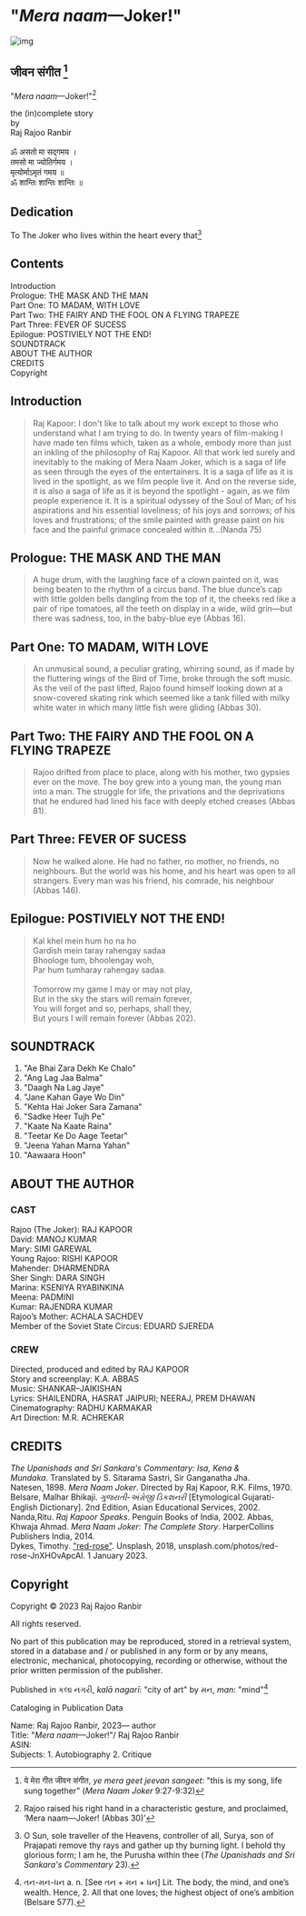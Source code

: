 # "*Mera naam*—Joker!"
![img](meranaamjoker.jpg)

## जीवन संगीत [^1] 

"*Mera naam*—Joker!"[^3]

the (in)complete story<br>
by<br>
Raj Rajoo Ranbir<br>
<br>
ॐ असतो मा सद्गमय ।<br>
तमसो मा ज्योतिर्गमय ।<br>
मृत्योर्माऽमृतं गमय ॥<br>
ॐ शान्तिः शान्तिः शान्तिः ॥ <br>

## Dedication

To The Joker who lives within the heart every that[^2]

## Contents

Introduction <br>
Prologue: THE MASK AND THE MAN <br>
Part One: TO MADAM, WITH LOVE <br>
Part Two: THE FAIRY AND THE FOOL ON A FLYING TRAPEZE <br>
Part Three: FEVER OF SUCESS <br>
Epilogue: POSTIVIELY NOT THE END! <br>
SOUNDTRACK <br>
ABOUT THE AUTHOR <br>
CREDITS <br>
Copyright <br>

## Introduction  

> Raj Kapoor: I don't like to talk about my work except to those who understand what I am trying to do. In twenty years of film-making I have made ten films which, taken as a whole, embody more than just an inkling of the philosophy of Raj Kapoor. All that work led surely and inevitably to the making of Mera Naam Joker, which is a saga of life as seen through the eyes of the entertainers. It is a saga of life as it is lived in the spotlight, as we film people live it. And on the reverse side, it is also a saga of life as it is beyond the spotlight - again, as we film people experience it. It is a spiritual odyssey of the Soul of Man; of his aspirations and his essential loveliness; of his joys and sorrows; of his loves and frustrations; of the smile painted with grease paint on his face and the painful grimace concealed within it...(Nanda 75)

## Prologue: THE MASK AND THE MAN  

> A huge drum, with the laughing face of a clown painted on it, was being beaten to the rhythm of a circus band. The blue dunce’s cap with little golden bells dangling from the top of it, the cheeks red like a pair of ripe tomatoes, all the teeth on display in a wide, wild grin—but there was sadness, too, in the baby-blue eye (Abbas 16).

## Part One: TO MADAM, WITH LOVE 

> An unmusical sound, a peculiar grating, whirring sound, as if made by the fluttering wings of the Bird of Time, broke through the soft music. As the veil of the past lifted, Rajoo found himself looking down at a snow-covered skating rink which seemed like a tank filled with milky white water in which many little fish were gliding (Abbas 30).

## Part Two: THE FAIRY AND THE FOOL ON A FLYING TRAPEZE 

> Rajoo drifted from place to place, along with his mother, two gypsies ever on the move. The boy grew into a young man, the young man into a man. The struggle for life, the privations and the deprivations that he endured had lined his face with deeply etched creases (Abbas 81).

## Part Three: FEVER OF SUCESS  

> Now he walked alone. He had no father, no mother, no friends, no neighbours. But the world was his home, and his heart was open to all strangers. Every man was his friend, his comrade, his neighbour (Abbas 146).

## Epilogue: POSTIVIELY NOT THE END! 

> Kal khel mein hum ho na ho <br>
> Gardish mein taray rahengay sadaa <br>
> Bhoologe tum, bhoolengay woh, <br>
> Par hum tumharay rahengay sadaa. <br>
><br>
> Tomorrow my game I may or may not play, <br>
> But in the sky the stars will remain forever, <br>
> You will forget and so, perhaps, shall they, <br>
> But yours I will remain forever (Abbas 202).

## SOUNDTRACK

1. "Ae Bhai Zara Dekh Ke Chalo"
2. "Ang Lag Jaa Balma"
3. "Daagh Na Lag Jaye"
4. "Jane Kahan Gaye Wo Din"
5. "Kehta Hai Joker Sara Zamana"
6. "Sadke Heer Tujh Pe"
7. "Kaate Na Kaate Raina"
8. "Teetar Ke Do Aage Teetar"
9. "Jeena Yahan Marna Yahan"
10. "Aawaara Hoon"

## ABOUT THE AUTHOR  

###  CAST
Rajoo (The Joker): RAJ KAPOOR <br>
David: MANOJ KUMAR <br>
Mary: SIMI GAREWAL <br>
Young Rajoo: RISHI KAPOOR <br>
Mahender: DHARMENDRA <br>
Sher Singh: DARA SINGH <br>
Marina: KSENIYA RYABINKINA <br>
Meena: PADMINI <br>
Kumar: RAJENDRA KUMAR <br>
Rajoo’s Mother: ACHALA SACHDEV <br>
Member of the Soviet State Circus: EDUARD SJEREDA <br>

### CREW
Directed, produced and edited by RAJ KAPOOR <br>
Story and screenplay: K.A. ABBAS <br>
Music: SHANKAR–JAIKISHAN <br>
Lyrics: SHAILENDRA, HASRAT JAIPURI; NEERAJ, PREM DHAWAN <br>
Cinematography: RADHU KARMAKAR <br>
Art Direction: M.R. ACHREKAR <br>

## CREDITS 

_The Upanishads and Sri Sankara's Commentary: Isa, Kena & Mundaka_. Translated by S. Sitarama Sastri, Sir Ganganatha Jha. Natesen, 1898.
_Mera Naam Joker_. Directed by Raj Kapoor, R.K. Films, 1970.<br>
Belsare, Malhar Bhikaji. _ગુજરાતી-અંગ્રેજી ડિકશનરી_ [Etymological Gujarati-English Dictionary]. 2nd Edition, Asian Educational Services, 2002.<br>
Nanda,Ritu. _Raj Kapoor Speaks_. Penguin Books of India, 2002. 
Abbas, Khwaja Ahmad. _Mera Naam Joker: The Complete Story_. HarperCollins Publishers India, 2014.<br>
Dykes, Timothy. <a href="https://unsplash.com/photos/red-rose-JnXHOvApcAI">"red-rose"</a>. Unsplash, 2018, unsplash.com/photos/red-rose-JnXHOvApcAI. 1 January 2023.

## Copyright  

Copyright © 2023 Raj Rajoo Ranbir

All rights reserved.

No part of this publication may be reproduced, stored in a retrieval
system, stored in a database and / or published in any form or by any
means, electronic, mechanical, photocopying, recording or otherwise,
without the prior written permission of the publisher.

Published in  કલા નગરી, *kalā nagarī*: "city of art" by મન, *man*: "mind"[^4]

Cataloging in Publication Data

Name: Raj Rajoo Ranbir, 2023— author<br>
Title: "*Mera naam*—Joker!"/ Raj Rajoo Ranbir<br>
ASIN:<br>
Subjects: 1. Autobiography 2. Critique<br>


[^1]: ये मेरा गीत जीवन संगीत, _ye mera geet jeevan sangeet_: "this is my song, life sung together" (_Mera Naam Joker_ 9:27-9:32)
[^2]: O Sun, sole traveller of the Heavens, controller of all, Surya, son of Prajapati remove thy rays and gather up thy burning light. I behold thy glorious form; I am he, the Purusha within thee (_The Upanishads and Sri Sankara's Commentary_ 23).
[^3]: Rajoo raised his right hand in a characteristic gesture, and proclaimed, ‘Mera naam—Joker! (Abbas 30)’
[^4]: તન-મન-ધન a. n. [See તન + મન + ધન] Lit. The body, the mind, and one’s wealth. Hence, 2. All that one loves; the highest object of one’s ambition (Belsare 577).
